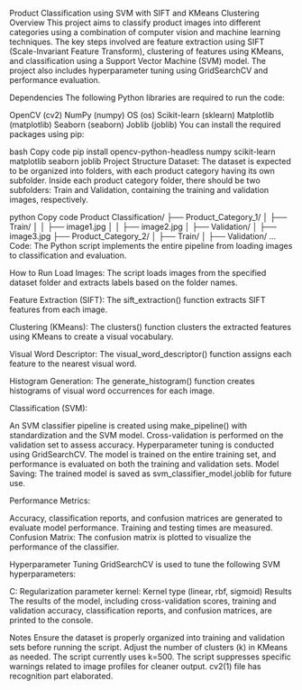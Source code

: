 Product Classification using SVM with SIFT and KMeans Clustering
Overview
This project aims to classify product images into different categories using a combination of computer vision and machine learning techniques. The key steps involved are feature extraction using SIFT (Scale-Invariant Feature Transform), clustering of features using KMeans, and classification using a Support Vector Machine (SVM) model. The project also includes hyperparameter tuning using GridSearchCV and performance evaluation.

Dependencies
The following Python libraries are required to run the code:

OpenCV (cv2)
NumPy (numpy)
OS (os)
Scikit-learn (sklearn)
Matplotlib (matplotlib)
Seaborn (seaborn)
Joblib (joblib)
You can install the required packages using pip:

bash
Copy code
pip install opencv-python-headless numpy scikit-learn matplotlib seaborn joblib
Project Structure
Dataset: The dataset is expected to be organized into folders, with each product category having its own subfolder. Inside each product category folder, there should be two subfolders: Train and Validation, containing the training and validation images, respectively.

python
Copy code
Product Classification/
├── Product_Category_1/
│   ├── Train/
│   │   ├── image1.jpg
│   │   ├── image2.jpg
│   ├── Validation/
│       ├── image3.jpg
├── Product_Category_2/
│   ├── Train/
│   ├── Validation/
...
Code: The Python script implements the entire pipeline from loading images to classification and evaluation.

How to Run
Load Images: The script loads images from the specified dataset folder and extracts labels based on the folder names.

Feature Extraction (SIFT): The sift_extraction() function extracts SIFT features from each image.

Clustering (KMeans): The clusters() function clusters the extracted features using KMeans to create a visual vocabulary.

Visual Word Descriptor: The visual_word_descriptor() function assigns each feature to the nearest visual word.

Histogram Generation: The generate_histogram() function creates histograms of visual word occurrences for each image.

Classification (SVM):

An SVM classifier pipeline is created using make_pipeline() with standardization and the SVM model.
Cross-validation is performed on the validation set to assess accuracy.
Hyperparameter tuning is conducted using GridSearchCV.
The model is trained on the entire training set, and performance is evaluated on both the training and validation sets.
Model Saving: The trained model is saved as svm_classifier_model.joblib for future use.

Performance Metrics:

Accuracy, classification reports, and confusion matrices are generated to evaluate model performance.
Training and testing times are measured.
Confusion Matrix: The confusion matrix is plotted to visualize the performance of the classifier.

Hyperparameter Tuning
GridSearchCV is used to tune the following SVM hyperparameters:

C: Regularization parameter
kernel: Kernel type (linear, rbf, sigmoid)
Results
The results of the model, including cross-validation scores, training and validation accuracy, classification reports, and confusion matrices, are printed to the console.

Notes
Ensure the dataset is properly organized into training and validation sets before running the script.
Adjust the number of clusters (k) in KMeans as needed. The script currently uses k=500.
The script suppresses specific warnings related to image profiles for cleaner output.
cv2(1) file has recognition part elaborated.



